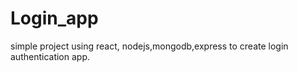 # Login_app
simple project using react, nodejs,mongodb,express to create login authentication app.



